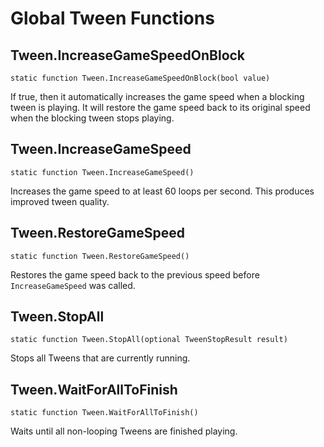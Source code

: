 # Global Tween Functions

## Tween.IncreaseGameSpeedOnBlock

    static function Tween.IncreaseGameSpeedOnBlock(bool value)

If true, then it automatically increases the game speed when a blocking tween is playing.
It will restore the game speed back to its original speed when the blocking tween stops playing.

## Tween.IncreaseGameSpeed

    static function Tween.IncreaseGameSpeed()

Increases the game speed to at least 60 loops per second. This produces improved tween quality.


## Tween.RestoreGameSpeed

    static function Tween.RestoreGameSpeed()

Restores the game speed back to the previous speed before `IncreaseGameSpeed` was called.


## Tween.StopAll

    static function Tween.StopAll(optional TweenStopResult result)

Stops all Tweens that are currently running.

## Tween.WaitForAllToFinish

    static function Tween.WaitForAllToFinish()

Waits until all non-looping Tweens are finished playing.
